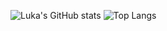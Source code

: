 <!--
**Lukatjee/Lukatjee** is a ✨ _special_ ✨ repository because its `README.md` (this file) appears on your GitHub profile.

Here are some ideas to get you started:

- 🔭 I’m currently working on ...
- 🌱 I’m currently learning ...
- 👯 I’m looking to collaborate on ...
- 🤔 I’m looking for help with ...
- 💬 Ask me about ...
- 📫 How to reach me: ...
- 😄 Pronouns: ...
- ⚡ Fun fact: ...
-->


![Luka's GitHub stats](https://github-readme-stats.vercel.app/api?username=Lukatjee&count_private=true&show_icons=true&theme=dark)
![Top Langs](https://github-readme-stats.vercel.app/api/top-langs/?username=Lukatjee&theme=dark)
